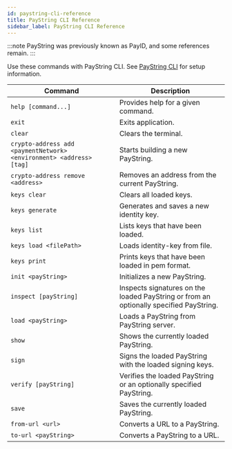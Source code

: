 ```yaml
---
id: paystring-cli-reference
title: PayString CLI Reference
sidebar_label: PayString CLI Reference
---
```


:::note
PayString was previously known as PayID, and some references remain.
:::

Use these commands with PayString CLI. See [PayString CLI](paystring-cli) for setup information.

| Command                                                             | Description                                                                            |
| ------------------------------------------------------------------- | -------------------------------------------------------------------------------------- |
| `help [command...]`                                                 | Provides help for a given command.                                                     |
| `exit`                                                              | Exits application.                                                                     |
| `clear`                                                             | Clears the terminal.                                                                   |
| `crypto-address add <paymentNetwork> <environment> <address> [tag]` | Starts building a new PayString.                                                       |
| `crypto-address remove <address>`                                   | Removes an address from the current PayString.                                         |
| `keys clear`                                                        | Clears all loaded keys.                                                                |
| `keys generate`                                                     | Generates and saves a new identity key.                                                |
| `keys list`                                                         | Lists keys that have been loaded.                                                      |
| `keys load <filePath>`                                              | Loads identity-key from file.                                                          |
| `keys print`                                                        | Prints keys that have been loaded in pem format.                                       |
| `init <payString>`                                                      | Initializes a new PayString.                                                           |
| `inspect [payString]`                                                   | Inspects signatures on the loaded PayString or from an optionally specified PayString. |
| `load <payString>`                                                      | Loads a PayString from PayString server.                                               |
| `show`                                                              | Shows the currently loaded PayString.                                                  |
| `sign`                                                              | Signs the loaded PayString with the loaded signing keys.                               |
| `verify [payString]`                                                    | Verifies the loaded PayString or an optionally specified PayString.                    |
| `save`                                                              | Saves the currently loaded PayString.                                                  |
| `from-url <url>`                                                    | Converts a URL to a PayString.                                                         |
| `to-url <payString>`                                                    | Converts a PayString to a URL.                                                         |
